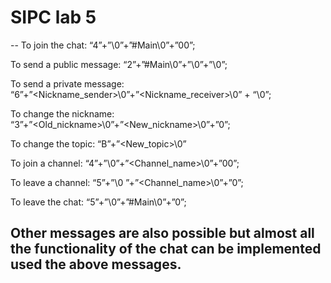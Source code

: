 SIPC lab 5
==========

--
To join the chat: “4”+”<Nickname>\0”+”#Main\0”+”00”;

To send a public message: “2”+”#Main\0”+”<Nickname>\0”+”<Message>\0”;

To send a private message: “6”+”<Nickname_sender>\0”+”<Nickname_receiver>\0” + “<Message>\0”;

To change the nickname: “3”+”<Old_nickname>\0”+”<New_nickname>\0”+”0”;

To change the topic: “B”+”<New_topic>\0”

To join a channel: “4”+”<Nickname>\0”+”<Channel_name>\0”+”00”;

To leave a channel: “5”+”<Nickname>\0 ”+”<Channel_name>\0”+”0”;

To leave the chat: “5”+”<Nickname>\0”+”#Main\0”+”0”;

Other messages are also possible but almost all the functionality of the chat can be implemented used the above messages.
--
